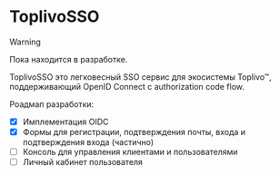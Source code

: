 # ToplivoSSO

> [!WARNING]
> Пока находится в разработке.

ToplivoSSO это легковесный SSO сервис для экосистемы Toplivo™, поддерживающий OpenID Connect с authorization code flow.

Роадмап разработки:
- [x] Имплементация OIDC
- [x] Формы для регистрации, подтверждения почты, входа и подтверждения входа (частично)
- [ ] Консоль для управления клиентами и пользователями
- [ ] Личный кабинет пользователя
